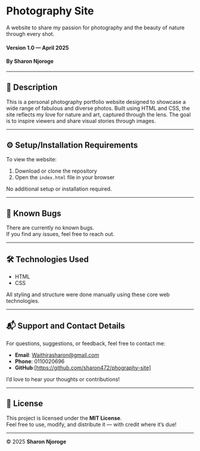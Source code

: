 # **Photography Site**

A website to share my passion for photography and the beauty of nature through every shot.

#### Version 1.0 — April 2025  
#### By **Sharon Njoroge**

---

## 📖 Description

This is a personal photography portfolio website designed to showcase a wide range of fabulous and diverse photos. Built using HTML and CSS, the site reflects my love for nature and art, captured through the lens. The goal is to inspire viewers and share visual stories through images.

---

## ⚙️ Setup/Installation Requirements

To view the website:

1. Download or clone the repository
2. Open the `index.html` file in your browser

No additional setup or installation required.

---

## 🐞 Known Bugs

There are currently no known bugs.  
If you find any issues, feel free to reach out.

---

## 🛠️ Technologies Used

- HTML
- CSS

All styling and structure were done manually using these core web technologies.

---

## 📬 Support and Contact Details

For questions, suggestions, or feedback, feel free to contact me:

- **Email**: Waithirasharon@gmail.com  
- **Phone**: 0110020696  
- **GitHub**:[https://github.com/sharon472/phography-site]

I’d love to hear your thoughts or contributions!

---

## 📝 License

This project is licensed under the **MIT License**.  
Feel free to use, modify, and distribute it — with credit where it’s due!

---

© 2025 **Sharon Njoroge**
